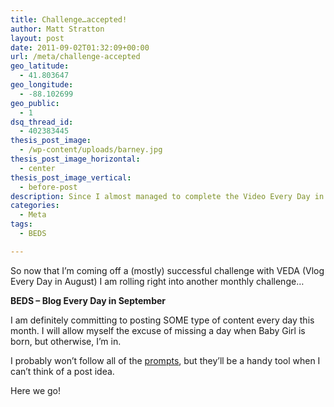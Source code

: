 ```yaml
---
title: Challenge…accepted!
author: Matt Stratton
layout: post
date: 2011-09-02T01:32:09+00:00
url: /meta/challenge-accepted
geo_latitude:
  - 41.803647
geo_longitude:
  - -88.102699
geo_public:
  - 1
dsq_thread_id:
  - 402383445
thesis_post_image:
  - /wp-content/uploads/barney.jpg
thesis_post_image_horizontal:
  - center
thesis_post_image_vertical:
  - before-post
description: Since I almost managed to complete the Video Every Day in August challenge, it stands to reason I can Blog Every Day in September, right?
categories:
  - Meta
tags:
  - BEDS

---
```

So now that I&#8217;m coming off a (mostly) successful challenge with VEDA (Vlog Every Day in August) I am rolling right into another monthly challenge&#8230;

**BEDS &#8211; Blog Every Day in September**

I am definitely committing to posting SOME type of content every day this month. I will allow myself the excuse of missing a day when Baby Girl is born, but otherwise, I&#8217;m in.

I probably won&#8217;t follow all of the [prompts][1], but they&#8217;ll be a handy tool when I can&#8217;t think of a post idea.

Here we go!

 [1]: http://www.purekatherine.com/2011/09/welcome-to-beds/
